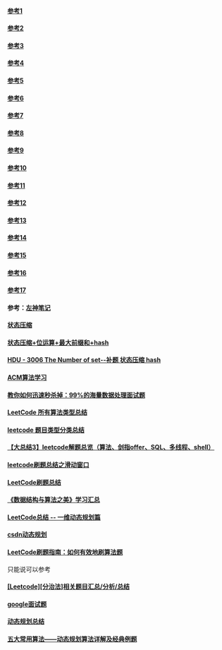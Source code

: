 #### [参考1](https://blog.csdn.net/weixin_43206795/article/details/105718567?utm_medium=distribute.pc_relevant.none-task-blog-searchFromBaidu-3.control&depth_1-utm_source=distribute.pc_relevant.none-task-blog-searchFromBaidu-3.control)
#### [参考2](https://blog.csdn.net/qq_42815188/article/details/88752604)
#### [参考3](https://blog.csdn.net/wchzh2015/article/details/89260420)
#### [参考4](https://www.cnblogs.com/-Ackerman/p/11162651.html)
#### [参考5](https://blog.csdn.net/weixin_42723548/article/details/106399736)
#### [参考6](https://blog.csdn.net/weixin_42723548/article/details/106399736)
#### [参考7](https://blog.csdn.net/cly141220010/article/details/106231346?utm_medium=distribute.pc_relevant.none-task-blog-searchFromBaidu-8.control&depth_1-utm_source=distribute.pc_relevant.none-task-blog-searchFromBaidu-8.control)
#### [参考8](https://blog.csdn.net/zhaoxiaoba/article/details/106245419?utm_medium=distribute.pc_relevant_t0.none-task-blog-BlogCommendFromBaidu-1.control&depth_1-utm_source=distribute.pc_relevant_t0.none-task-blog-BlogCommendFromBaidu-1.control)
#### [参考9](https://blog.csdn.net/qq_21433411/article/details/90714058?utm_medium=distribute.pc_relevant.none-task-blog-BlogCommendFromMachineLearnPai2-4.control&depth_1-utm_source=distribute.pc_relevant.none-task-blog-BlogCommendFromMachineLearnPai2-4.control)
#### [参考10](https://blog.csdn.net/qq_33890670/article/details/82869185?utm_medium=distribute.pc_relevant_t0.none-task-blog-BlogCommendFromMachineLearnPai2-1.control&depth_1-utm_source=distribute.pc_relevant_t0.none-task-blog-BlogCommendFromMachineLearnPai2-1.control)
#### [参考11](https://blog.csdn.net/a1439775520/article/details/105530941?utm_medium=distribute.pc_relevant.none-task-blog-BlogCommendFromBaidu-11.control&depth_1-utm_source=distribute.pc_relevant.none-task-blog-BlogCommendFromBaidu-11.control)
#### [参考12](https://blog.csdn.net/woshinannan741/article/details/52239795?utm_medium=distribute.pc_relevant.none-task-blog-BlogCommendFromBaidu-14.control&depth_1-utm_source=distribute.pc_relevant.none-task-blog-BlogCommendFromBaidu-14.control)
#### [参考13](https://blog.csdn.net/shi_xiao_xuan/article/details/104251651?utm_medium=distribute.pc_relevant.none-task-blog-OPENSEARCH-15.control&depth_1-utm_source=distribute.pc_relevant.none-task-blog-OPENSEARCH-15.control)
#### [参考14](https://smartsi.blog.csdn.net/article/details/84703159?utm_medium=distribute.pc_relevant.none-task-blog-OPENSEARCH-17.control&depth_1-utm_source=distribute.pc_relevant.none-task-blog-OPENSEARCH-17.control)
#### [参考15](https://blog.csdn.net/sinat_34011992/article/details/105070860?utm_medium=distribute.pc_relevant_t0.none-task-blog-BlogCommendFromBaidu-1.control&depth_1-utm_source=distribute.pc_relevant_t0.none-task-blog-BlogCommendFromBaidu-1.control)
#### [参考16](https://blog.csdn.net/qq_27602093/article/details/98473643?utm_medium=distribute.pc_relevant.none-task-blog-BlogCommendFromBaidu-7.control&depth_1-utm_source=distribute.pc_relevant.none-task-blog-BlogCommendFromBaidu-7.control)
#### [参考17](https://blog.csdn.net/qq_26658823/article/details/76645413?utm_medium=distribute.pc_relevant.none-task-blog-BlogCommendFromBaidu-18.control&depth_1-utm_source=distribute.pc_relevant.none-task-blog-BlogCommendFromBaidu-18.control)
#### 参考：[左神笔记](https://blog.csdn.net/qq_35065720/category_9692144.html)
#### [状态压缩](https://blog.csdn.net/qq_40306845/article/details/81139757?utm_medium=distribute.pc_relevant.none-task-blog-BlogCommendFromBaidu-3.control&depth_1-utm_source=distribute.pc_relevant.none-task-blog-BlogCommendFromBaidu-3.control)
#### [状态压缩+位运算+最大前缀和+hash](https://blog.csdn.net/weixin_43501634/article/details/106231942?utm_medium=distribute.pc_relevant.none-task-blog-BlogCommendFromBaidu-7.control&depth_1-utm_source=distribute.pc_relevant.none-task-blog-BlogCommendFromBaidu-7.control)
#### [HDU - 3006 The Number of set--补题 状态压缩 hash](https://blog.csdn.net/qq_40306845/article/details/81139757?utm_medium=distribute.pc_relevant.none-task-blog-BlogCommendFromBaidu-3.control&depth_1-utm_source=distribute.pc_relevant.none-task-blog-BlogCommendFromBaidu-3.control)
#### [ACM算法学习](https://blog.csdn.net/qq_40306845/category_7822184.html)
#### [教你如何迅速秒杀掉：99%的海量数据处理面试题](https://blog.csdn.net/v_JULY_v/article/details/7382693?ops_request_misc=%257B%2522request%255Fid%2522%253A%2522161134138716780265412425%2522%252C%2522scm%2522%253A%252220140713.130102334.pc%255Fall.%2522%257D&request_id=161134138716780265412425&biz_id=0&utm_medium=distribute.pc_search_result.none-task-blog-2~all~first_rank_v2~hot_rank-6-7382693.pc_search_result_before_js&utm_term=leetcode%E7%B1%BB%E5%9E%8B%E6%80%BB%E7%BB%93&spm=1018.2226.3001.4187)
#### [LeetCode 所有算法类型总结](https://blog.csdn.net/u013325815/article/details/107224481?ops_request_misc=%257B%2522request%255Fid%2522%253A%2522161134138716780265412425%2522%252C%2522scm%2522%253A%252220140713.130102334.pc%255Fall.%2522%257D&request_id=161134138716780265412425&biz_id=0&utm_medium=distribute.pc_search_result.none-task-blog-2~all~first_rank_v2~hot_rank-8-107224481.pc_search_result_before_js&utm_term=leetcode%E7%B1%BB%E5%9E%8B%E6%80%BB%E7%BB%93&spm=1018.2226.3001.4187)
#### [leetcode 题目类型分类总结](https://blog.csdn.net/qz530308783/article/details/52326096?ops_request_misc=%257B%2522request%255Fid%2522%253A%2522161134138716780265412425%2522%252C%2522scm%2522%253A%252220140713.130102334.pc%255Fall.%2522%257D&request_id=161134138716780265412425&biz_id=0&utm_medium=distribute.pc_search_result.none-task-blog-2~all~first_rank_v2~hot_rank-11-52326096.pc_search_result_before_js&utm_term=leetcode%E7%B1%BB%E5%9E%8B%E6%80%BB%E7%BB%93&spm=1018.2226.3001.4187)
#### [【大总结3】leetcode解题总览（算法、剑指offer、SQL、多线程、shell）](https://blog.csdn.net/hebtu666/article/details/105030629?ops_request_misc=%257B%2522request%255Fid%2522%253A%2522161134138716780265412425%2522%252C%2522scm%2522%253A%252220140713.130102334.pc%255Fall.%2522%257D&request_id=161134138716780265412425&biz_id=0&utm_medium=distribute.pc_search_result.none-task-blog-2~all~first_rank_v2~hot_rank-13-105030629.pc_search_result_before_js&utm_term=leetcode%E7%B1%BB%E5%9E%8B%E6%80%BB%E7%BB%93&spm=1018.2226.3001.4187)
#### [leetcode刷题总结之滑动窗口](https://blog.csdn.net/qq_43152052/article/details/102840715?ops_request_misc=%257B%2522request%255Fid%2522%253A%2522161134138716780265412425%2522%252C%2522scm%2522%253A%252220140713.130102334.pc%255Fall.%2522%257D&request_id=161134138716780265412425&biz_id=0&utm_medium=distribute.pc_search_result.none-task-blog-2~all~first_rank_v2~hot_rank-21-102840715.pc_search_result_before_js&utm_term=leetcode%E7%B1%BB%E5%9E%8B%E6%80%BB%E7%BB%93&spm=1018.2226.3001.4187)
#### [LeetCode刷题总结](https://blog.csdn.net/tuwenqi2013/article/details/93787722?ops_request_misc=%257B%2522request%255Fid%2522%253A%2522161134138716780265412425%2522%252C%2522scm%2522%253A%252220140713.130102334.pc%255Fall.%2522%257D&request_id=161134138716780265412425&biz_id=0&utm_medium=distribute.pc_search_result.none-task-blog-2~all~first_rank_v2~hot_rank-28-93787722.pc_search_result_before_js&utm_term=leetcode%E7%B1%BB%E5%9E%8B%E6%80%BB%E7%BB%93&spm=1018.2226.3001.4187)
#### [《数据结构与算法之美》学习汇总](https://blog.csdn.net/qq_21201267/article/details/89459835?ops_request_misc=%257B%2522request%255Fid%2522%253A%2522161134203516780264077653%2522%252C%2522scm%2522%253A%252220140713.130102334.pc%255Fall.%2522%257D&request_id=161134203516780264077653&biz_id=0&utm_medium=distribute.pc_search_result.none-task-blog-2~all~first_rank_v2~hot_rank-4-89459835.pc_search_result_before_js&utm_term=leetcode%E7%B1%BB%E5%9E%8B%E6%80%BB%E7%BB%93&spm=1018.2226.3001.4187)
#### [LeetCode总结 -- 一维动态规划篇](https://blog.csdn.net/linhuanmars/article/details/38468361?ops_request_misc=%257B%2522request%255Fid%2522%253A%2522161134220816780271533935%2522%252C%2522scm%2522%253A%252220140713.130102334.pc%255Fall.%2522%257D&request_id=161134220816780271533935&biz_id=0&utm_medium=distribute.pc_search_result.none-task-blog-2~all~first_rank_v2~hot_rank-2-38468361.pc_search_result_before_js&utm_term=leetcode%E7%B1%BB%E5%9E%8B%E6%80%BB%E7%BB%93&spm=1018.2226.3001.4187)
#### [csdn动态规划](https://www.csdn.net/tags/MtTaEg0sMzc1ODgtYmxvZwO0O0OO0O0O.html?platform=pc&page=1&pageSize=20)
#### [LeetCode刷题指南：如何有效地刷算法题](https://blog.csdn.net/liewen_/article/details/91366595?ops_request_misc=%257B%2522request%255Fid%2522%253A%2522161134220816780271533935%2522%252C%2522scm%2522%253A%252220140713.130102334.pc%255Fall.%2522%257D&request_id=161134220816780271533935&biz_id=0&utm_medium=distribute.pc_search_result.none-task-blog-2~all~first_rank_v2~hot_rank-6-91366595.pc_search_result_before_js&utm_term=leetcode%E7%B1%BB%E5%9E%8B%E6%80%BB%E7%BB%93&spm=1018.2226.3001.4187)
只能说可以参考
#### [[Leetcode][分治法]相关题目汇总/分析/总结](https://blog.csdn.net/qqxx6661/article/details/81568563?ops_request_misc=%257B%2522request%255Fid%2522%253A%2522161134220816780271533935%2522%252C%2522scm%2522%253A%252220140713.130102334.pc%255Fall.%2522%257D&request_id=161134220816780271533935&biz_id=0&utm_medium=distribute.pc_search_result.none-task-blog-2~all~first_rank_v2~hot_rank-9-81568563.pc_search_result_before_js&utm_term=leetcode%E7%B1%BB%E5%9E%8B%E6%80%BB%E7%BB%93&spm=1018.2226.3001.4187)
#### [google面试题](https://blog.csdn.net/qq_36417014/article/details/103689806?utm_medium=distribute.pc_relevant_t0.none-task-blog-BlogCommendFromMachineLearnPai2-1.control&depth_1-utm_source=distribute.pc_relevant_t0.none-task-blog-BlogCommendFromMachineLearnPai2-1.control)
#### [动态规划总结](https://blog.csdn.net/hollis_chuang/article/details/103045322?ops_request_misc=%257B%2522request%255Fid%2522%253A%2522161134220816780271533935%2522%252C%2522scm%2522%253A%252220140713.130102334.pc%255Fall.%2522%257D&request_id=161134220816780271533935&biz_id=0&utm_medium=distribute.pc_search_result.none-task-blog-2~all~first_rank_v2~hot_rank-27-103045322.pc_search_result_before_js&utm_term=leetcode%E7%B1%BB%E5%9E%8B%E6%80%BB%E7%BB%93&spm=1018.2226.3001.4187)
#### [五大常用算法——动态规划算法详解及经典例题](https://blog.csdn.net/qq_37763204/article/details/79394397)